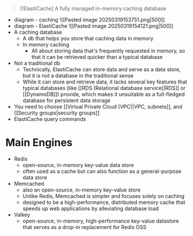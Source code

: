 
>[!ElastiCache]
>A fully managed in-memory caching database

- diagram - caching
	![[Pasted image 20250319153751.png|500]]
- diagram - ElastiCache
	![[Pasted image 20250319154121.png|500]]
- A caching database
	- A db that helps you store that caching data in memory
	- In memory caching
		- All about storing data that's frequently requested in memory, so that it can be retrieved quicker than a typical database
- Not a traditional db
	- Technically, ElastiCache can store data and serve as a data store, but it is not a database in the traditional sense
	- While it can store and retrieve data, it lacks several key features that typical databases (like [[RDS (Relational database service)|RDS]] or [[DynamoDB]]) provide, which makes it unsuitable as a full-fledged database for persistent data storage
- You need to choose [[Virtual Private Cloud (VPC)|VPC, subnets]], and [[Security groups|security groups]]
- ElastiCache query commands

# Main Engines
- Redis
	- open-source, in-memory key-value data store
	- often used as a cache but can also function as a general-purpose data store
- Memcached
	- also an open-source, in-memory key-value store
	- Unlike Redis, Memcached is simpler and focuses solely on caching
	- designed to be a high-performance, distributed memory cache that speeds up web applications by alleviating database load
- Valkey
	- open-source, in-memory, high-performance key-value datastore that serves as a drop-in replacement for Redis OSS
